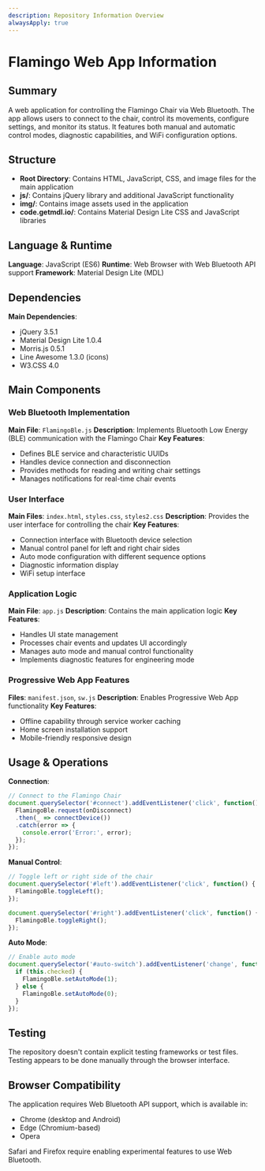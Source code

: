 ```yaml
---
description: Repository Information Overview
alwaysApply: true
---
```


# Flamingo Web App Information

## Summary
A web application for controlling the Flamingo Chair via Web Bluetooth. The app allows users to connect to the chair, control its movements, configure settings, and monitor its status. It features both manual and automatic control modes, diagnostic capabilities, and WiFi configuration options.

## Structure
- **Root Directory**: Contains HTML, JavaScript, CSS, and image files for the main application
- **js/**: Contains jQuery library and additional JavaScript functionality
- **img/**: Contains image assets used in the application
- **code.getmdl.io/**: Contains Material Design Lite CSS and JavaScript libraries

## Language & Runtime
**Language**: JavaScript (ES6)
**Runtime**: Web Browser with Web Bluetooth API support
**Framework**: Material Design Lite (MDL)

## Dependencies
**Main Dependencies**:
- jQuery 3.5.1
- Material Design Lite 1.0.4
- Morris.js 0.5.1
- Line Awesome 1.3.0 (icons)
- W3.CSS 4.0

## Main Components

### Web Bluetooth Implementation
**Main File**: `FlamingoBle.js`
**Description**: Implements Bluetooth Low Energy (BLE) communication with the Flamingo Chair
**Key Features**:
- Defines BLE service and characteristic UUIDs
- Handles device connection and disconnection
- Provides methods for reading and writing chair settings
- Manages notifications for real-time chair events

### User Interface
**Main Files**: `index.html`, `styles.css`, `styles2.css`
**Description**: Provides the user interface for controlling the chair
**Key Features**:
- Connection interface with Bluetooth device selection
- Manual control panel for left and right chair sides
- Auto mode configuration with different sequence options
- Diagnostic information display
- WiFi setup interface

### Application Logic
**Main File**: `app.js`
**Description**: Contains the main application logic
**Key Features**:
- Handles UI state management
- Processes chair events and updates UI accordingly
- Manages auto mode and manual control functionality
- Implements diagnostic features for engineering mode

### Progressive Web App Features
**Files**: `manifest.json`, `sw.js`
**Description**: Enables Progressive Web App functionality
**Key Features**:
- Offline capability through service worker caching
- Home screen installation support
- Mobile-friendly responsive design

## Usage & Operations
**Connection**:
```javascript
// Connect to the Flamingo Chair
document.querySelector('#connect').addEventListener('click', function() {
  FlamingoBle.request(onDisconnect)
  .then(_ => connectDevice())
  .catch(error => {
    console.error('Error:', error);
  });
});
```

**Manual Control**:
```javascript
// Toggle left or right side of the chair
document.querySelector('#left').addEventListener('click', function() {
  FlamingoBle.toggleLeft();
});

document.querySelector('#right').addEventListener('click', function() {
  FlamingoBle.toggleRight();
});
```

**Auto Mode**:
```javascript
// Enable auto mode
document.querySelector('#auto-switch').addEventListener('change', function() {
  if (this.checked) {
    FlamingoBle.setAutoMode(1);
  } else {
    FlamingoBle.setAutoMode(0);
  }
});
```

## Testing
The repository doesn't contain explicit testing frameworks or test files. Testing appears to be done manually through the browser interface.

## Browser Compatibility
The application requires Web Bluetooth API support, which is available in:
- Chrome (desktop and Android)
- Edge (Chromium-based)
- Opera

Safari and Firefox require enabling experimental features to use Web Bluetooth.